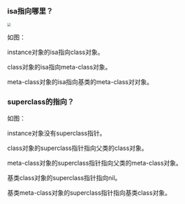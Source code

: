 ### isa指向哪里？

<img src="/Users/momo/Documents/Knowledge/ImageFolder/2-4-1.png" style="zoom:48%;" />

如图：

instance对象的isa指向class对象。

class对象的isa指向meta-class对象。

meta-class对象的isa指向基类的meta-class对对象。

### superclass的指向？

如图：

instance对象没有superclass指针。

class对象的superclass指针指向父类的class对象。

meta-class对象的superclass指针指向父类的meta-class对象。

基类class对象的superclass指针指向nil。

基类meta-class对象的superclass指针指向基类class对象。



